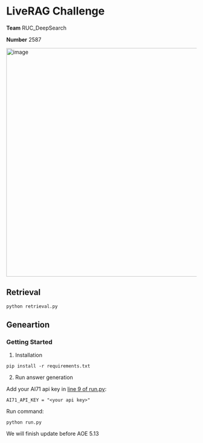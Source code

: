 # LiveRAG Challenge

**Team** RUC_DeepSearch

**Number** 2587

<img width="605" alt="image" src="https://github.com/user-attachments/assets/ca5c1f42-90c9-4030-bf78-8a3d880f91ca" />



## Retrieval

```
python retrieval.py
```


## Geneartion

### Getting Started




1. Installation

```
pip install -r requirements.txt
```

2. Run answer generation

Add your AI71 api key in [line 9 of run.py](https://github.com/dongguanting/LiveRAG/blob/0cd6e9aadd046e79ba701c20883a7e66a4028866/run.py#L9):

```
AI71_API_KEY = "<your api key>"
```

Run command:

```
python run.py
```




We will finish update before AOE 5.13
